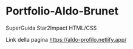 # Portfolio-Aldo-Brunet
SuperGuida Star2Impact HTML/CSS 

Link della pagina https://aldo-profilo.netlify.app/
